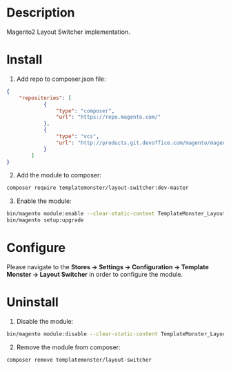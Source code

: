 Description
===========
Magento2 Layout Switcher implementation.

Install
=======

1. Add repo to composer.json file:
```json
{
    "repositories": [
            {
                "type": "composer",
                "url": "https://repo.magento.com/"
            },
            {
                "type": "vcs",
                "url": "http://products.git.devoffice.com/magento/magento2-layout-switcher.git"
            }
        ]
}
```

2. Add the module to composer:
```bash
composer require templatemonster/layout-switcher:dev-master
```

3. Enable the module:
```bash
bin/magento module:enable --clear-static-content TemplateMonster_LayoutSwitcher
bin/magento setup:upgrade
```

Configure
=========

Please navigate to the **Stores -> Settings -> Configuration -> Template Monster -> Layout Switcher** in order to configure the module.

Uninstall
=========

1. Disable the module:
```bash
bin/magento module:disable --clear-static-content TemplateMonster_LayoutSwitcher
```

2. Remove the module from composer:
```bash
composer remove templatemonster/layout-switcher
```